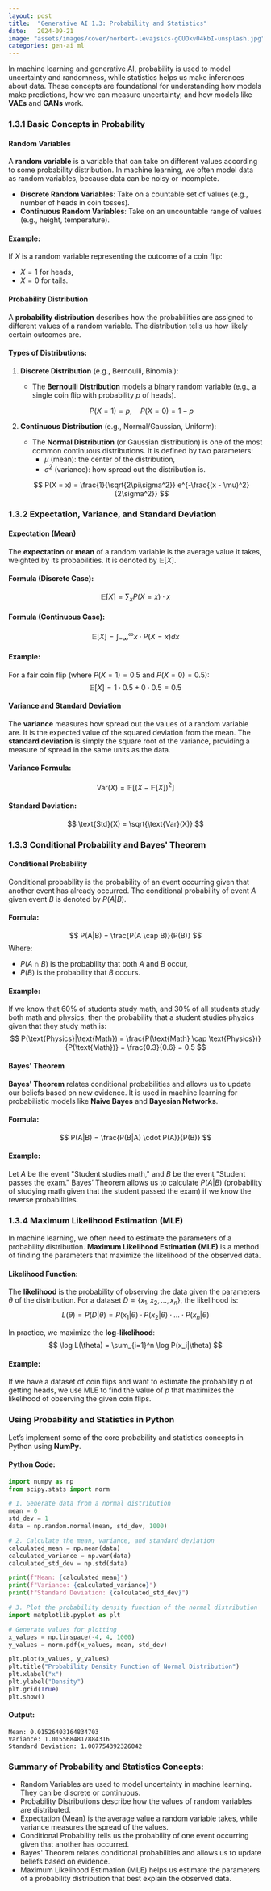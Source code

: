 ```yaml
---
layout: post
title:  "Generative AI 1.3: Probability and Statistics"
date:   2024-09-21
image: "assets/images/cover/norbert-levajsics-gCUOkv04kbI-unsplash.jpg"
categories: gen-ai ml
---
```


In machine learning and generative AI, probability is used to model uncertainty and randomness, while statistics helps us make inferences about data. These concepts are foundational for understanding how models make predictions, how we can measure uncertainty, and how models like **VAEs** and **GANs** work.

### **1.3.1 Basic Concepts in Probability**

#### **Random Variables**

A **random variable** is a variable that can take on different values according to some probability distribution. In machine learning, we often model data as random variables, because data can be noisy or incomplete.

- **Discrete Random Variables**: Take on a countable set of values (e.g., number of heads in coin tosses).
- **Continuous Random Variables**: Take on an uncountable range of values (e.g., height, temperature).

#### **Example**:
If $X$ is a random variable representing the outcome of a coin flip:
- $X = 1$ for heads,
- $X = 0$ for tails.

#### **Probability Distribution**

A **probability distribution** describes how the probabilities are assigned to different values of a random variable. The distribution tells us how likely certain outcomes are.

#### **Types of Distributions**:

1. **Discrete Distribution** (e.g., Bernoulli, Binomial):
   - The **Bernoulli Distribution** models a binary random variable (e.g., a single coin flip with probability $p$ of heads).

   $$
   P(X = 1) = p, \quad P(X = 0) = 1 - p
   $$

2. **Continuous Distribution** (e.g., Normal/Gaussian, Uniform):
   - The **Normal Distribution** (or Gaussian distribution) is one of the most common continuous distributions. It is defined by two parameters:
     - $\mu$ (mean): the center of the distribution,
     - $\sigma^2$ (variance): how spread out the distribution is.

   $$
   P(X = x) = \frac{1}{\sqrt{2\pi\sigma^2}} e^{-\frac{(x - \mu)^2}{2\sigma^2}}
   $$

### **1.3.2 Expectation, Variance, and Standard Deviation**

#### **Expectation (Mean)**

The **expectation** or **mean** of a random variable is the average value it takes, weighted by its probabilities. It is denoted by $\mathbb{E}[X]$.

#### **Formula (Discrete Case)**:
$$
\mathbb{E}[X] = \sum_x P(X = x) \cdot x
$$

#### **Formula (Continuous Case)**:
$$
\mathbb{E}[X] = \int_{-\infty}^{\infty} x \cdot P(X = x) dx
$$

#### **Example**:
For a fair coin flip (where $P(X = 1) = 0.5$ and $P(X = 0) = 0.5$):
$$
\mathbb{E}[X] = 1 \cdot 0.5 + 0 \cdot 0.5 = 0.5
$$

#### **Variance and Standard Deviation**

The **variance** measures how spread out the values of a random variable are. It is the expected value of the squared deviation from the mean. The **standard deviation** is simply the square root of the variance, providing a measure of spread in the same units as the data.

#### **Variance Formula**:
$$
\text{Var}(X) = \mathbb{E}[(X - \mathbb{E}[X])^2]
$$

#### **Standard Deviation**:
$$
\text{Std}(X) = \sqrt{\text{Var}(X)}
$$

### **1.3.3 Conditional Probability and Bayes' Theorem**

#### **Conditional Probability**

Conditional probability is the probability of an event occurring given that another event has already occurred. The conditional probability of event $A$ given event $B$ is denoted by $P(A|B)$.

#### **Formula**:
$$
P(A|B) = \frac{P(A \cap B)}{P(B)}
$$
Where:
- $P(A \cap B)$ is the probability that both $A$ and $B$ occur,
- $P(B)$ is the probability that $B$ occurs.

#### **Example**:
If we know that 60% of students study math, and 30% of all students study both math and physics, then the probability that a student studies physics given that they study math is:
$$
P(\text{Physics}|\text{Math}) = \frac{P(\text{Math} \cap \text{Physics})}{P(\text{Math})} = \frac{0.3}{0.6} = 0.5
$$

#### **Bayes' Theorem**

**Bayes' Theorem** relates conditional probabilities and allows us to update our beliefs based on new evidence. It is used in machine learning for probabilistic models like **Naive Bayes** and **Bayesian Networks**.

#### **Formula**:
$$
P(A|B) = \frac{P(B|A) \cdot P(A)}{P(B)}
$$

#### **Example**:
Let $A$ be the event "Student studies math," and $B$ be the event "Student passes the exam." Bayes’ Theorem allows us to calculate $P(A|B)$ (probability of studying math given that the student passed the exam) if we know the reverse probabilities.

### **1.3.4 Maximum Likelihood Estimation (MLE)**

In machine learning, we often need to estimate the parameters of a probability distribution. **Maximum Likelihood Estimation (MLE)** is a method of finding the parameters that maximize the likelihood of the observed data.

#### **Likelihood Function**:
The **likelihood** is the probability of observing the data given the parameters $\theta$ of the distribution. For a dataset $D = \{x_1, x_2, \dots, x_n\}$, the likelihood is:
$$
L(\theta) = P(D|\theta) = P(x_1|\theta) \cdot P(x_2|\theta) \cdot \dots \cdot P(x_n|\theta)
$$

In practice, we maximize the **log-likelihood**:
$$
\log L(\theta) = \sum_{i=1}^n \log P(x_i|\theta)
$$

#### **Example**:
If we have a dataset of coin flips and want to estimate the probability $p$ of getting heads, we use MLE to find the value of $p$ that maximizes the likelihood of observing the given coin flips.

### **Using Probability and Statistics in Python**

Let’s implement some of the core probability and statistics concepts in Python using **NumPy**.

#### **Python Code**:

```python
import numpy as np
from scipy.stats import norm

# 1. Generate data from a normal distribution
mean = 0
std_dev = 1
data = np.random.normal(mean, std_dev, 1000)

# 2. Calculate the mean, variance, and standard deviation
calculated_mean = np.mean(data)
calculated_variance = np.var(data)
calculated_std_dev = np.std(data)

print(f"Mean: {calculated_mean}")
print(f"Variance: {calculated_variance}")
print(f"Standard Deviation: {calculated_std_dev}")

# 3. Plot the probability density function of the normal distribution
import matplotlib.pyplot as plt

# Generate values for plotting
x_values = np.linspace(-4, 4, 1000)
y_values = norm.pdf(x_values, mean, std_dev)

plt.plot(x_values, y_values)
plt.title("Probability Density Function of Normal Distribution")
plt.xlabel("x")
plt.ylabel("Density")
plt.grid(True)
plt.show()
```

#### **Output**:
```
Mean: 0.01526403164834703
Variance: 1.0155684817884316
Standard Deviation: 1.007754392326042
```

### **Summary of Probability and Statistics Concepts**:
- Random Variables are used to model uncertainty in machine learning. They can be discrete or continuous.
- Probability Distributions describe how the values of random variables are distributed.
- Expectation (Mean) is the average value a random variable takes, while variance measures the spread of the values.
- Conditional Probability tells us the probability of one event occurring given that another has occurred.
- Bayes' Theorem relates conditional probabilities and allows us to update beliefs based on evidence.
- Maximum Likelihood Estimation (MLE) helps us estimate the parameters of a probability distribution that best explain the observed data.